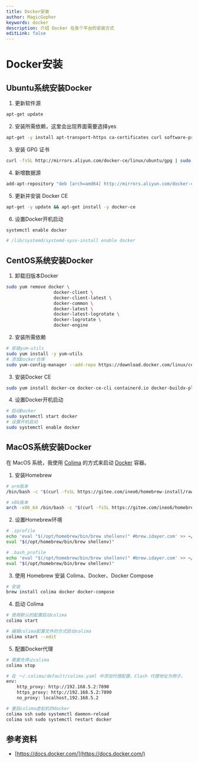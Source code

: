 ```yaml
---
title: Docker安装
author: MagicGopher
keywords: docker
description: 介绍 Docker 在各个平台的安装方式
editLink: false
---
```


# Docker安装

## Ubuntu系统安装Docker

1. 更新软件源

```sh
apt-get update
```

2. 安装所需依赖，这里会出现界面需要选择yes

```sh
apt-get -y install apt-transport-https ca-certificates curl software-properties-common
```

3. 安装 GPG 证书

```sh
curl -fsSL http://mirrors.aliyun.com/docker-ce/linux/ubuntu/gpg | sudo apt-key add -
```

4. 新增数据源

```sh
add-apt-repository "deb [arch=amd64] http://mirrors.aliyun.com/docker-ce/linux/ubuntu $(lsb_release -cs) stable"
```

5. 更新并安装 Docker CE

```sh
apt-get -y update && apt-get install -y docker-ce
```

6. 设置Docker开机启动

```sh
systemctl enable docker

# /lib/systemd/systemd-sysv-install enable docker
```

## CentOS系统安装Docker

1. 卸载旧版本Docker

```sh
sudo yum remove docker \
                  docker-client \
                  docker-client-latest \
                  docker-common \
                  docker-latest \
                  docker-latest-logrotate \
                  docker-logrotate \
                  docker-engine
```

2. 安装所需依赖

```sh
# 安装yum-utils
sudo yum install -y yum-utils
# 添加Docker仓库
sudo yum-config-manager --add-repo https://download.docker.com/linux/centos/docker-ce.repo
```

3. 安装Docker CE

```sh
sudo yum install docker-ce docker-ce-cli containerd.io docker-buildx-plugin docker-compose-plugin
```

4. 设置Docker开机启动

```sh
# 启动Docker
sudo systemctl start docker
# 设置开机启动
sudo systemctl enable docker
```

## MacOS系统安装Docker

在 MacOS 系统，我使用 [Colima](https://github.com/abiosoft/colima) 的方式来启动 [Docker](https://www.docker.com/) 容器。

1. 安装Homebrew

```sh
# arm版本
/bin/bash -c "$(curl -fsSL https://gitee.com/ineo6/homebrew-install/raw/master/install.sh)"

# x86版本
arch -x86_64 /bin/bash -c "$(curl -fsSL https://gitee.com/ineo6/homebrew-install/raw/master/install.sh)"
```

2. 设置Homebrew环境

```sh
# .zprofile
echo 'eval "$(/opt/homebrew/bin/brew shellenv)" #brew.idayer.com' >> ~/.zprofile
eval "$(/opt/homebrew/bin/brew shellenv)"

# .bash_profile
echo 'eval "$(/opt/homebrew/bin/brew shellenv)" #brew.idayer.com' >> ~/.bash_profile
eval "$(/opt/homebrew/bin/brew shellenv)"
```

3. 使用 Homebrew 安装 Colima、Docker、Docker Compose

```sh
# 安装
brew install colima docker docker-compose
```

4. 启动 Colima

```sh
# 使用默认的配置启动colima
colima start

# 编辑colima配置文件的方式启动colima
colima start --edit
```

5. 配置Docker代理

```sh
# 需要先停止colima
colima stop

# 在 ～/.colima/default/colima.yaml 中添加代理配置，Clash 代理地址为例子。
env: 
    http_proxy: http://192.168.5.2:7890
    https_proxy: http://192.168.5.2:7890
    no_proxy: localhost,192.168.5.2

# 重启colima虚拟机的docker
colima ssh sudo systemctl daemon-reload
colima ssh sudo systemctl restart docker
```

## 参考资料

- [https://docs.docker.com/](https://docs.docker.com/)